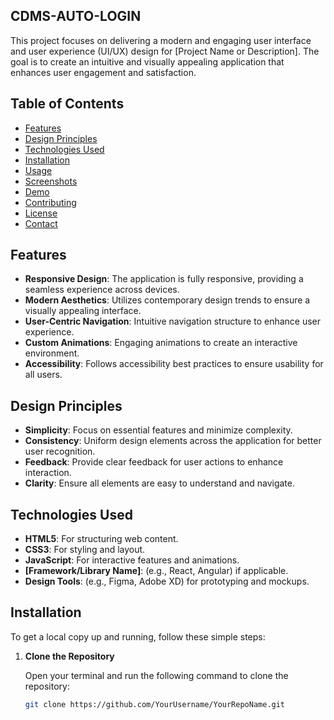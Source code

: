 

## CDMS-AUTO-LOGIN

This project focuses on delivering a modern and engaging user interface and user experience (UI/UX) design for [Project Name or Description]. The goal is to create an intuitive and visually appealing application that enhances user engagement and satisfaction.

## Table of Contents

- [Features](#features)
- [Design Principles](#design-principles)
- [Technologies Used](#technologies-used)
- [Installation](#installation)
- [Usage](#usage)
- [Screenshots](#screenshots)
- [Demo](#demo)
- [Contributing](#contributing)
- [License](#license)
- [Contact](#contact)

## Features

- **Responsive Design**: The application is fully responsive, providing a seamless experience across devices.
- **Modern Aesthetics**: Utilizes contemporary design trends to ensure a visually appealing interface.
- **User-Centric Navigation**: Intuitive navigation structure to enhance user experience.
- **Custom Animations**: Engaging animations to create an interactive environment.
- **Accessibility**: Follows accessibility best practices to ensure usability for all users.

## Design Principles

- **Simplicity**: Focus on essential features and minimize complexity.
- **Consistency**: Uniform design elements across the application for better user recognition.
- **Feedback**: Provide clear feedback for user actions to enhance interaction.
- **Clarity**: Ensure all elements are easy to understand and navigate.

## Technologies Used

- **HTML5**: For structuring web content.
- **CSS3**: For styling and layout.
- **JavaScript**: For interactive features and animations.
- **[Framework/Library Name]**: (e.g., React, Angular) if applicable.
- **Design Tools**: (e.g., Figma, Adobe XD) for prototyping and mockups.

## Installation

To get a local copy up and running, follow these simple steps:

1. **Clone the Repository**

   Open your terminal and run the following command to clone the repository:

   ```bash
   git clone https://github.com/YourUsername/YourRepoName.git
   
